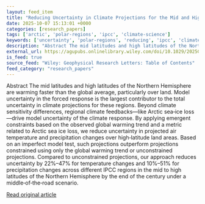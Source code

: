 ```yaml
---
layout: feed_item
title: "Reducing Uncertainty in Climate Projections for the Mid and High Latitudes of the Northern Hemisphere"
date: 2025-10-07 15:13:01 +0000
categories: [research_papers]
tags: ['arctic', 'polar-regions', 'ipcc', 'climate-science']
keywords: ['uncertainty', 'polar-regions', 'reducing', 'ipcc', 'climate', 'arctic', 'climate-science']
description: "Abstract The mid latitudes and high latitudes of the Northern Hemisphere are warming faster than the global average, particularly over land"
external_url: https://agupubs.onlinelibrary.wiley.com/doi/10.1029/2025GL117477?af=R
is_feed: true
source_feed: "Wiley: Geophysical Research Letters: Table of Contents"
feed_category: "research_papers"
---
```


Abstract The mid latitudes and high latitudes of the Northern Hemisphere are warming faster than the global average, particularly over land. Model uncertainty in the forced response is the largest contributor to the total uncertainty in climate projections for these regions. Beyond climate sensitivity differences, regional climate feedbacks—like Arctic sea‐ice loss—drive model uncertainty of the climate response. By applying emergent constraints based on the observed global warming trend and a metric related to Arctic sea ice loss, we reduce uncertainty in projected air temperature and precipitation changes over high‐latitude land areas. Based on an imperfect model test, such projections outperform projections constrained using only the global warming trend or unconstrained projections. Compared to unconstrained projections, our approach reduces uncertainty by 22%–47% for temperature changes and 10%–51% for precipitation changes across different IPCC regions in the mid to high latitudes of the Northern Hemisphere by the end of the century under a middle‐of‐the‐road scenario.

[Read original article](https://agupubs.onlinelibrary.wiley.com/doi/10.1029/2025GL117477?af=R)
